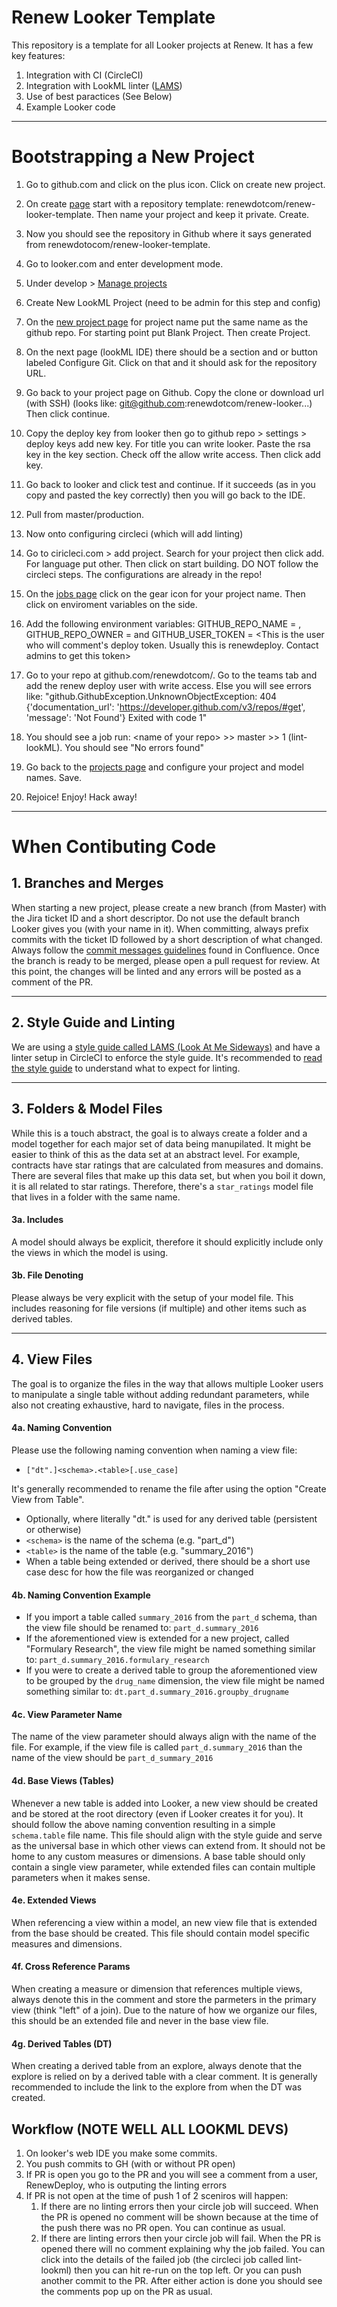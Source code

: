 # Renew Looker Template

This repository is a template for all Looker projects at Renew. It has a few key features:
1. Integration with CI (CircleCI)
2. Integration with LookML linter ([LAMS](https://looker-open-source.github.io/look-at-me-sideways/rules.html))
3. Use of best paractices (See Below)
4. Example Looker code

****

# Bootstrapping a New Project
1. Go to github.com and click on the plus icon. Click on create new project.
2. On create [page](github.com/new) start with a repository template: renewdotcom/renew-looker-template. Then name your project and keep it private. Create.
3. Now you should see the repository in Github where it says generated from renewdotocom/renew-looker-template.
4. Go to looker.com and enter development mode.
5. Under develop > [Manage projects](https://renewrenew.looker.com/projects)
6. Create New LookML Project (need to be admin for this step and config)
7. On the [new project page](https://renewrenew.looker.com/projects/new) for project name put the same name as the github repo. For starting point put Blank Project. Then create Project.
8. On the next page (lookML IDE) there should be a section and or button labeled Configure Git. Click on that and it should ask for the repository URL.
9. Go back to your project page on Github. Copy the clone or download url (with SSH) (looks like: git@github.com:renewdotcom/renew-looker...) Then click continue.
10. Copy the deploy key from looker then go to github repo > settings > deploy keys add new key. For title you can write looker. Paste the rsa key in the key section. Check off the allow write access. Then click add key.
11. Go back to looker and click test and continue. If it succeeds (as in you copy and pasted the key correctly) then you will go back to the IDE.
12. Pull from master/production.
13. Now onto configuring circleci (which will add linting)
14. Go to ciricleci.com > add project. Search for your project then click add. For language put other. Then click on start building. DO NOT follow the circleci steps. The configurations are already in the repo!

15. On the [jobs page](https://circleci.com/gh/renewdotcom) click on the gear icon for your project name. Then click on enviroment variables on the side.
16. Add the following environment variables: GITHUB_REPO_NAME = <name of your repo>, GITHUB_REPO_OWNER = <usually renewdotcom but in general whichever account name is the owner of the repo> and GITHUB_USER_TOKEN = <This is the user who will comment's deploy token. Usually this is renewdeploy. Contact admins to get this token>
17. Go to your repo at github.com/renewdotcom/<your repo>. Go to the teams tab and add the renew deploy user with write access. Else you will see errors like: "github.GithubException.UnknownObjectException: 404 {'documentation_url': 'https://developer.github.com/v3/repos/#get', 'message': 'Not Found'}
Exited with code 1"
18. You should see a job run: \<name of your repo> >> master >> 1 (lint-lookML). You should see "No errors found"
19. Go back to the [projects page](https://renewrenew.looker.com/projects) and configure your project and model names. Save.
20. Rejoice! Enjoy! Hack away!

****

# When Contibuting Code

## 1. Branches and Merges
When starting a new project, please create a new branch (from Master) with the Jira ticket ID and a short descriptor. Do not use the default branch Looker gives you (with your name in it). When committing, always prefix commits with the ticket ID followed by a short description of what changed. Always follow the [commit messages guidelines](https://renewdotcom.atlassian.net/wiki/spaces/REN/pages/220823553/Development+Lifecycle#DevelopmentLifecycle-CommitMessages) found in Confluence. Once the branch is ready to be merged, please open a pull request for review. At this point, the changes will be linted and any errors will be posted as a comment of the PR.

****

## 2. Style Guide and Linting
We are using a [style guide called LAMS (Look At Me Sideways)](https://github.com/looker-open-source/look-at-me-sideways) and have a linter setup in CircleCI to enforce the style guide. It's recommended to [read the style guide](https://looker-open-source.github.io/look-at-me-sideways/rules.html) to understand what to expect for linting.

****

## 3. Folders & Model Files
While this is a touch abstract, the goal is to always create a folder and a model together for each major set of data being manupilated. It might be easier to think of this as the data set at an abstract level. For example, contracts have star ratings that are calculated from measures and domains. There are several files that make up this data set, but when you boil it down, it is all related to star ratings. Therefore, there's a `star_ratings` model file that lives in a folder with the same name.

#### 3a. Includes
A model should always be explicit, therefore it should explicitly include only the views in which the model is using.

#### 3b. File Denoting
Please always be very explicit with the setup of your model file. This includes reasoning for file versions (if multiple) and other items such as derived tables.

****

## 4. View Files
The goal is to organize the files in the way that allows multiple Looker users to manipulate a single table without adding redundant parameters, while also not creating exhaustive, hard to navigate, files in the process.

#### 4a. Naming Convention
Please use the following naming convention when naming a view file:
- `["dt".]<schema>.<table>[.use_case]`

It's generally recommended to rename the file after using the option "Create View from Table".

- Optionally, where literally "dt." is used for any derived table (persistent or otherwise)
- `<schema>` is the name of the schema (e.g. "part_d")
- `<table>` is the name of the table (e.g. "summary_2016")
- When a table being extended or derived, there should be a short use case desc for how the file was reorganized or changed

#### 4b. Naming Convention Example
- If you import a table called `summary_2016` from the `part_d` schema, than the view file should be renamed to: `part_d.summary_2016`
- If the aforementioned view is extended for a new project, called "Formulary Research", the view file might be named something similar to: `part_d.summary_2016.formulary_research`
- If you were to create a derived table to group the aforementioned view to be grouped by the `drug_name` dimension, the view file might be named something similar to: `dt.part_d.summary_2016.groupby_drugname`

#### 4c. View Parameter Name
The name of the view parameter should always align with the name of the file. For example, if the view file is called `part_d.summary_2016` than the name of the view should be `part_d_summary_2016`

#### 4d. Base Views (Tables)
Whenever a new table is added into Looker, a new view should be created and be stored at the root directory (even if Looker creates it for you). It should follow the above naming convention resulting in a simple `schema.table` file name. This file should align with the style guide and serve as the universal base in which other views can extend from. It should not be home to any custom measures or dimensions. A base table should only contain a single view parameter, while extended files can contain multiple parameters when it makes sense.

#### 4e. Extended Views
When referencing a view within a model, an new view file that is extended from the base should be created. This file should contain model specific measures and dimensions.

#### 4f. Cross Reference Params
When creating a measure or dimension that references multiple views, always denote this in the comment and store the parmeters in the primary view (think "left" of a join). Due to the nature of how we organize our files, this should be an extended file and never in the base view file.

#### 4g. Derived Tables (DT)
When creating a derived table from an explore, always denote that the explore is relied on by a derived table with a clear comment. It is generally recommended to include the link to the explore from when the DT was created.

## Workflow (NOTE WELL ALL LOOKML DEVS)
1. On looker's web IDE you make some commits.
2. You push commits to GH (with or without PR open)
3. If PR is open you go to the PR and you will see a comment from a user, RenewDeploy, who is outputing the linting errors
4. If PR is not open at the time of push 1 of 2 sceniros will happen:
    1. If there are no linting errors then your circle job will succeed. When the PR is opened no comment will be shown because at the time of the push there was no PR open. You can continue as usual.
    2. If there are linting errors then your circle job will fail. When the PR is opened there will no comment explaining why the job failed. You can click into the details of the failed job (the circleci job called lint-lookml) then you can hit re-run on the top left. Or you can push another commit to the PR. After either action is done you should see the comments pop up on the PR as usual.
